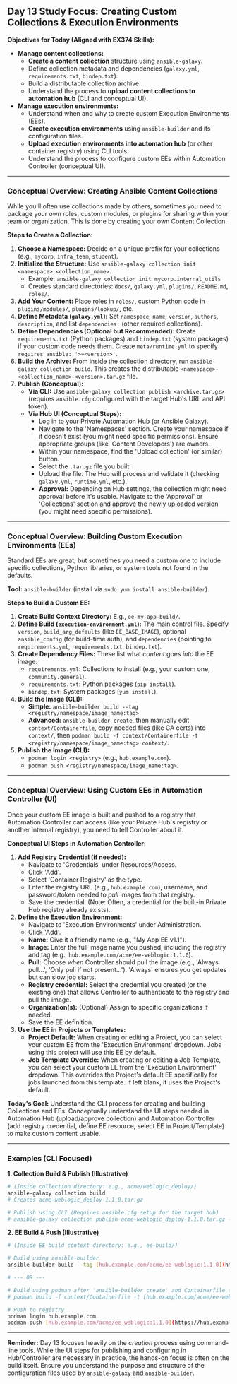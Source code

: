 ## Day 13 Study Focus: Creating Custom Collections & Execution Environments

**Objectives for Today (Aligned with EX374 Skills):**

* **Manage content collections:**
    * **Create a content collection** structure using `ansible-galaxy`.
    * Define collection metadata and dependencies (`galaxy.yml`, `requirements.txt`, `bindep.txt`).
    * Build a distributable collection archive.
    * Understand the process to **upload content collections to automation hub** (CLI and conceptual UI).
* **Manage execution environments:**
    * Understand when and why to create custom Execution Environments (EEs).
    * **Create execution environments** using `ansible-builder` and its configuration files.
    * **Upload execution environments into automation hub** (or other container registry) using CLI tools.
    * Understand the process to configure custom EEs within Automation Controller (conceptual UI).

---

### Conceptual Overview: Creating Ansible Content Collections

While you'll often use collections made by others, sometimes you need to package your own roles, custom modules, or plugins for sharing within your team or organization. This is done by creating your own Content Collection.

**Steps to Create a Collection:**

1.  **Choose a Namespace:** Decide on a unique prefix for your collections (e.g., `mycorp`, `infra_team`, `student`).
2.  **Initialize the Structure:** Use `ansible-galaxy collection init <namespace>.<collection_name>`.
    * Example: `ansible-galaxy collection init mycorp.internal_utils`
    * Creates standard directories: `docs/`, `galaxy.yml`, `plugins/`, `README.md`, `roles/`.
3.  **Add Your Content:** Place roles in `roles/`, custom Python code in `plugins/modules/`, `plugins/lookup/`, etc.
4.  **Define Metadata (`galaxy.yml`):** Set `namespace`, `name`, `version`, `authors`, `description`, and list `dependencies:` (other required collections).
5.  **Define Dependencies (Optional but Recommended):** Create `requirements.txt` (Python packages) and `bindep.txt` (system packages) if your custom code needs them. Create `meta/runtime.yml` to specify `requires_ansible: '>=<version>'`.
6.  **Build the Archive:** From inside the collection directory, run `ansible-galaxy collection build`. This creates the distributable `<namespace>-<collection_name>-<version>.tar.gz` file.
7.  **Publish (Conceptual):**
    * **Via CLI:** Use `ansible-galaxy collection publish <archive.tar.gz>` (requires `ansible.cfg` configured with the target Hub's URL and API token).
    * **Via Hub UI (Conceptual Steps):**
        * Log in to your Private Automation Hub (or Ansible Galaxy).
        * Navigate to the 'Namespaces' section. Create your namespace if it doesn't exist (you might need specific permissions). Ensure appropriate groups (like 'Content Developers') are owners.
        * Within your namespace, find the 'Upload collection' (or similar) button.
        * Select the `.tar.gz` file you built.
        * Upload the file. The Hub will process and validate it (checking `galaxy.yml`, `runtime.yml`, etc.).
        * **Approval:** Depending on Hub settings, the collection might need approval before it's usable. Navigate to the 'Approval' or 'Collections' section and approve the newly uploaded version (you might need specific permissions).

---

### Conceptual Overview: Building Custom Execution Environments (EEs)

Standard EEs are great, but sometimes you need a custom one to include specific collections, Python libraries, or system tools not found in the defaults.

**Tool:** `ansible-builder` (install via `sudo yum install ansible-builder`).

**Steps to Build a Custom EE:**

1.  **Create Build Context Directory:** E.g., `ee-my-app-build/`.
2.  **Define Build (`execution-environment.yml`):** The main control file. Specify `version`, `build_arg_defaults` (like `EE_BASE_IMAGE`), optional `ansible_config` (for build-time auth), and `dependencies` (pointing to `requirements.yml`, `requirements.txt`, `bindep.txt`).
3.  **Create Dependency Files:** These list what *content* goes *into* the EE image:
    * `requirements.yml`: Collections to install (e.g., your custom one, `community.general`).
    * `requirements.txt`: Python packages (`pip install`).
    * `bindep.txt`: System packages (`yum install`).
4.  **Build the Image (CLI):**
    * **Simple:** `ansible-builder build --tag <registry/namespace/image_name:tag>`
    * **Advanced:** `ansible-builder create`, then manually edit `context/Containerfile`, copy needed files (like CA certs) into `context/`, then `podman build -f context/Containerfile -t <registry/namespace/image_name:tag> context/`.
5.  **Publish the Image (CLI):**
    * `podman login <registry>` (e.g., `hub.example.com`).
    * `podman push <registry/namespace/image_name:tag>`.

---

### Conceptual Overview: Using Custom EEs in Automation Controller (UI)

Once your custom EE image is built and pushed to a registry that Automation Controller can access (like your Private Hub's registry or another internal registry), you need to tell Controller about it.

**Conceptual UI Steps in Automation Controller:**

1.  **Add Registry Credential (if needed):**
    * Navigate to 'Credentials' under Resources/Access.
    * Click 'Add'.
    * Select 'Container Registry' as the type.
    * Enter the registry URL (e.g., `hub.example.com`), username, and password/token needed to *pull* images from that registry.
    * Save the credential. (Note: Often, a credential for the built-in Private Hub registry already exists).
2.  **Define the Execution Environment:**
    * Navigate to 'Execution Environments' under Administration.
    * Click 'Add'.
    * **Name:** Give it a friendly name (e.g., "My App EE v1.1").
    * **Image:** Enter the full image name you pushed, including the registry and tag (e.g., `hub.example.com/acme/ee-weblogic:1.1.0`).
    * **Pull:** Choose *when* Controller should pull the image (e.g., 'Always pull...', 'Only pull if not present...'). 'Always' ensures you get updates but can slow job starts.
    * **Registry credential:** Select the credential you created (or the existing one) that allows Controller to authenticate to the registry and pull the image.
    * **Organization(s):** (Optional) Assign to specific organizations if needed.
    * Save the EE definition.
3.  **Use the EE in Projects or Templates:**
    * **Project Default:** When creating or editing a Project, you can select your custom EE from the 'Execution Environment' dropdown. Jobs using this project will use this EE by default.
    * **Job Template Override:** When creating or editing a Job Template, you can select your custom EE from the 'Execution Environment' dropdown. This overrides the Project's default EE specifically for jobs launched from this template. If left blank, it uses the Project's default.

**Today's Goal:** Understand the CLI process for creating and building Collections and EEs. Conceptually understand the UI steps needed in Automation Hub (upload/approve collection) and Automation Controller (add registry credential, define EE resource, select EE in Project/Template) to make custom content usable.

---

### Examples (CLI Focused)

**1. Collection Build & Publish (Illustrative)**

```bash
# (Inside collection directory: e.g., acme/weblogic_deploy/)
ansible-galaxy collection build
# Creates acme-weblogic_deploy-1.1.0.tar.gz

# Publish using CLI (Requires ansible.cfg setup for the target hub)
# ansible-galaxy collection publish acme-weblogic_deploy-1.1.0.tar.gz --server my_private_hub_nickname
```

**2. EE Build & Push (Illustrative)**

```bash
# (Inside EE build context directory: e.g., ee-build/)

# Build using ansible-builder
ansible-builder build --tag [hub.example.com/acme/ee-weblogic:1.1.0](https://hub.example.com/acme/ee-weblogic:1.1.0)

# --- OR ---

# Build using podman after 'ansible-builder create' and Containerfile edits
# podman build -f context/Containerfile -t [hub.example.com/acme/ee-weblogic:1.1.0](https://hub.example.com/acme/ee-weblogic:1.1.0) context/

# Push to registry
podman login hub.example.com
podman push [hub.example.com/acme/ee-weblogic:1.1.0](https://hub.example.com/acme/ee-weblogic:1.1.0)
```

---

**Reminder:** Day 13 focuses heavily on the *creation* process using command-line tools. While the UI steps for publishing and configuring in Hub/Controller are necessary in practice, the hands-on focus is often on the build itself. Ensure you understand the purpose and structure of the configuration files used by `ansible-galaxy` and `ansible-builder`.

